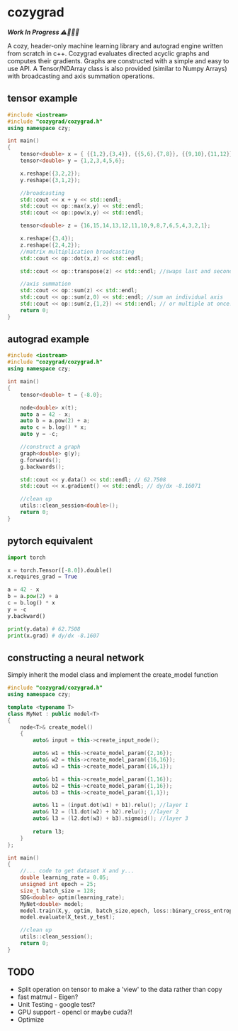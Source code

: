 # cozygrad
***Work In Progress ⚠️🔨👷🏻***


A cozy, header-only machine learning library and autograd engine written from scratch in c++. Cozygrad evaluates directed acyclic graphs and computes their gradients. Graphs are constructed with a simple and easy to use API. A Tensor/NDArray class is also provided (similar to Numpy Arrays) with broadcasting and axis summation operations.


## tensor example
```c++
#include <iostream>
#include "cozygrad/cozygrad.h"
using namespace czy;

int main()
{
    tensor<double> x = { {{1,2},{3,4}}, {{5,6},{7,8}}, {{9,10},{11,12}}};
    tensor<double> y = {1,2,3,4,5,6};

    x.reshape({3,2,2});
    y.reshape({3,1,2});

    //broadcasting
    std::cout << x + y << std::endl;
    std::cout << op::max(x,y) << std::endl;
    std::cout << op::pow(x,y) << std::endl;

    tensor<double> z = {16,15,14,13,12,11,10,9,8,7,6,5,4,3,2,1};

    x.reshape({3,4});
    z.reshape({2,4,2});
    //matrix multiplication broadcasting
    std::cout << op::dot(x,z) << std::endl;

    std::cout << op::transpose(z) << std::endl; //swaps last and second to last axis

    //axis summation
    std::cout << op::sum(z) << std::endl;
    std::cout << op::sum(z,0) << std::endl; //sum an individual axis
    std::cout << op::sum(z,{1,2}) << std::endl; // or multiple at once!
    return 0;
}

```

## autograd example
```c++
#include <iostream>
#include "cozygrad/cozygrad.h"
using namespace czy;

int main()
{
    tensor<double> t = {-8.0};

    node<double> x(t);
    auto a = 42 - x;
    auto b = a.pow(2) + a;
    auto c = b.log() * x;
    auto y = -c;

    //construct a graph
    graph<double> g(y);
    g.forwards();
    g.backwards();

    std::cout << y.data() << std::endl; // 62.7508
    std::cout << x.gradient() << std::endl; // dy/dx -8.16071

    //clean up
    utils::clean_session<double>();
    return 0;
}
```
## pytorch equivalent
```python
import torch

x = torch.Tensor([-8.0]).double()
x.requires_grad = True

a = 42 - x
b = a.pow(2) + a
c = b.log() * x
y = -c
y.backward()

print(y.data) # 62.7508
print(x.grad) # dy/dx -8.1607

```
## constructing a neural network
Simply inherit the model class and implement the create_model function
```c++
#include "cozygrad/cozygrad.h"
using namespace czy;

template <typename T>
class MyNet : public model<T>
{
    node<T>& create_model()
    {
        auto& input = this->create_input_node();

        auto& w1 = this->create_model_param({2,16});
        auto& w2 = this->create_model_param({16,16});
        auto& w3 = this->create_model_param({16,1});

        auto& b1 = this->create_model_param({1,16});
        auto& b2 = this->create_model_param({1,16});
        auto& b3 = this->create_model_param({1,1});

        auto& l1 = (input.dot(w1) + b1).relu(); //layer 1
        auto& l2 = (l1.dot(w2) + b2).relu(); //layer 2
        auto& l3 = (l2.dot(w3) + b3).sigmoid(); //layer 3
        
        return l3;
    }
};

int main()
{
    //... code to get dataset X and y...
    double learning_rate = 0.05;
    unsigned int epoch = 25;
    size_t batch_size = 128;
    SDG<double> optim(learning_rate);
    MyNet<double> model;
    model.train(X,y, optim, batch_size,epoch, loss::binary_cross_entropy<double>);
    model.evaluate(X_test,y_test);

    //clean up
    utils::clean_session();
    return 0;
}
```
## TODO
* Split operation on tensor to make a 'view' to the data rather than copy
* fast matmul - Eigen?
* Unit Testing - google test?
* GPU support - opencl or maybe cuda?! 
* Optimize


